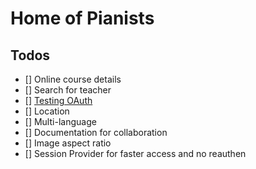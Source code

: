 # Home of Pianists

## Todos

- [] Online course details
- [] Search for teacher
- [] [ Testing OAuth ](https://authjs.dev/guides/testing)
- [] Location
- [] Multi-language
- [] Documentation for collaboration
- [] Image aspect ratio
- [] Session Provider for faster access and no reauthen